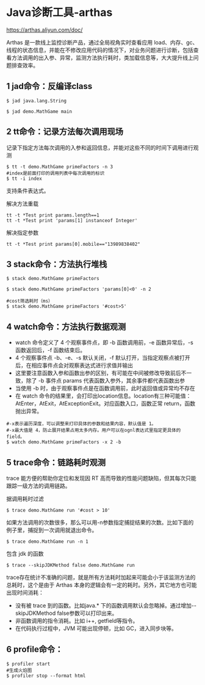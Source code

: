 ﻿# Java诊断工具-arthas

https://arthas.aliyun.com/doc/

Arthas 是一款线上监控诊断产品，通过全局视角实时查看应用 load、内存、gc、线程的状态信息，并能在不修改应用代码的情况下，对业务问题进行诊断，包括查看方法调用的出入参、异常，监测方法执行耗时，类加载信息等，大大提升线上问题排查效率。

## 1 jad命令：反编译class

```
$ jad java.lang.String

$ jad demo.MathGame main
```

## 2 tt命令：记录方法每次调用现场

记录下指定方法每次调用的入参和返回信息，并能对这些不同的时间下调用进行观测

```
$ tt -t demo.MathGame primeFactors -n 3
#index是前面打印的调用列表中每次调用的标识
$ tt -i index
```

支持条件表达式。

解决方法重载

```
tt -t *Test print params.length==1
tt -t *Test print 'params[1] instanceof Integer'
```

解决指定参数

```
tt -t *Test print params[0].mobile=="13989838402"
```

## 3 stack命令：方法执行堆栈

```
$ stack demo.MathGame primeFactors

$ stack demo.MathGame primeFactors 'params[0]<0' -n 2

#cost筛选耗时（ms）
$ stack demo.MathGame primeFactors '#cost>5'
```

## 4 watch命令：方法执行数据观测 

* watch 命令定义了 4 个观察事件点，即 -b 函数调用前，-e 函数异常后，-s 函数返回后，-f 函数结束后。
* 4 个观察事件点 -b、-e、-s 默认关闭，-f 默认打开，当指定观察点被打开后，在相应事件点会对观察表达式进行求值并输出
* 这里要注意函数入参和函数出参的区别，有可能在中间被修改导致前后不一致，除了 -b 事件点 params 代表函数入参外，其余事件都代表函数出参
* 当使用 -b 时，由于观察事件点是在函数调用前，此时返回值或异常均不存在
* 在 watch 命令的结果里，会打印出location信息。location有三种可能值：AtEnter，AtExit，AtExceptionExit。对应函数入口，函数正常 return，函数抛出异常。

```
#-x表示遍历深度，可以调整来打印具体的参数和结果内容，默认值是 1。
#-x最大值是 4，防止展开结果占用太多内存。用户可以在ognl表达式里指定更具体的 field。
$ watch demo.MathGame primeFactors -x 2 -b
```

## 5 trace命令：链路耗时观测

trace 能方便的帮助你定位和发现因 RT 高而导致的性能问题缺陷，但其每次只能跟踪一级方法的调用链路。

据调用耗时过滤

```
$ trace demo.MathGame run '#cost > 10'
```

如果方法调用的次数很多，那么可以用-n参数指定捕捉结果的次数。比如下面的例子里，捕捉到一次调用就退出命令。

```
$ trace demo.MathGame run -n 1
```

包含 jdk 的函数

```
$ trace --skipJDKMethod false demo.MathGame run
```

trace存在统计不准确的问题，就是所有方法耗时加起来可能会小于该监测方法的总耗时，这个是由于 Arthas 本身的逻辑会有一定的耗时。另外，其它地方也可能出现时间消耗：

* 没有被 trace 到的函数。比如java.* 下的函数调用默认会忽略掉。通过增加--skipJDKMethod false参数可以打印出来。
* 非函数调用的指令消耗。比如 i++, getfield等指令。
* 在代码执行过程中，JVM 可能出现停顿，比如 GC，进入同步块等。

## 6 profile命令：

```
$ profiler start
#生成火焰图
$ profiler stop --format html
```

